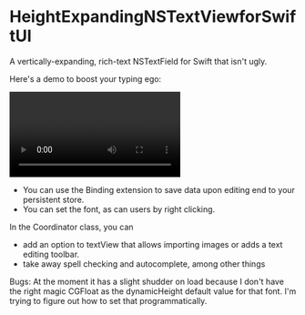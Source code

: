 # HeightExpandingNSTextViewforSwiftUI
A vertically-expanding, rich-text NSTextField for Swift that isn't ugly.

Here's a demo to boost your typing ego:

![Demo](https://github.com/wingovers/HeightExpandingNSTextViewforSwiftUI/blob/master/typodemo.mov "Demo Video")

* You can use the Binding extension to save data upon editing end to your persistent store.
* You can set the font, as can users by right clicking.

In the Coordinator class, you can 
* add an option to textView that allows importing images or adds a text editing toolbar. 
* take away spell checking and autocomplete, among other things

Bugs:
At the moment it has a slight shudder on load because I don't have the right magic CGFloat as the dynamicHeight default value for that font. I'm trying to figure out how to set that programmatically.

